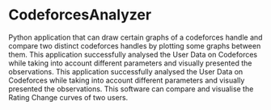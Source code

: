 # CodeforcesAnalyzer

Python application that can draw certain graphs of a codeforces handle and compare two distinct codeforces handles by plotting some graphs between them.
This application successfully analysed the User Data on Codeforces while taking into account different parameters and visually presented the observations.
This application successfully analysed the User Data on Codeforces while taking into account different parameters and visually presented the observations. This software can compare and visualise the Rating Change curves of two users.
